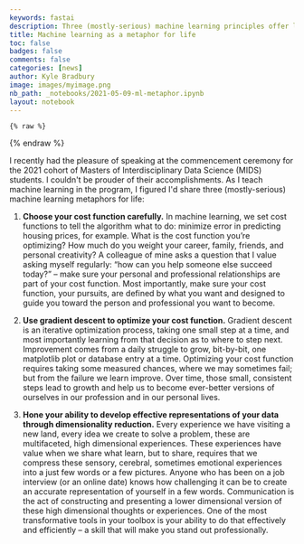 ```yaml
---
keywords: fastai
description: Three (mostly-serious) machine learning principles offer lessons professionally and personally.
title: Machine learning as a metaphor for life
toc: false 
badges: false
comments: false
categories: [news]
author: Kyle Bradbury
image: images/myimage.png
nb_path: _notebooks/2021-05-09-ml-metaphor.ipynb
layout: notebook
---
```


<!--
#################################################
### THIS FILE WAS AUTOGENERATED! DO NOT EDIT! ###
#################################################
# file to edit: _notebooks/2021-05-09-ml-metaphor.ipynb
-->

<div class="container" id="notebook-container">
        
    {% raw %}
    
<div class="cell border-box-sizing code_cell rendered">

</div>
    {% endraw %}

<div class="cell border-box-sizing text_cell rendered"><div class="inner_cell">
<div class="text_cell_render border-box-sizing rendered_html">
<p>I recently had the pleasure of speaking at the commencement ceremony for the 2021 cohort of Masters of Interdisciplinary Data Science (MIDS) students. I couldn't be prouder of their accomplishments. As I teach machine learning in the program, I figured I'd share three (mostly-serious) machine learning metaphors for life:</p>

</div>
</div>
</div>
<div class="cell border-box-sizing text_cell rendered"><div class="inner_cell">
<div class="text_cell_render border-box-sizing rendered_html">
<ol>
<li><p><strong>Choose your cost function carefully.</strong> In machine learning, we set cost functions to tell the algorithm what to do: minimize error in predicting housing prices, for example. What is the cost function you’re optimizing? How much do you weight your career, family, friends, and personal creativity? A colleague of mine asks a question that I value asking myself regularly: “how can you help someone else succeed today?” – make sure your personal and professional relationships are part of your cost function. Most importantly, make sure your cost function, your pursuits, are defined by what you want and designed to guide you toward the person and professional you want to become.</p>
</li>
<li><p><strong>Use gradient descent to optimize your cost function.</strong> Gradient descent is an iterative optimization process, taking one small step at a time, and most importantly learning from that decision as to where to step next. Improvement comes from a daily struggle to grow, bit-by-bit, one matplotlib plot or database entry at a time. Optimizing your cost function requires taking some measured chances, where we may sometimes fail; but from the failure we learn improve. Over time, those small, consistent steps lead to growth and help us to become ever-better versions of ourselves in our profession and in our personal lives.</p>
</li>
<li><p><strong>Hone your ability to develop effective representations of your data through dimensionality reduction.</strong> Every experience we have visiting a new land, every idea we create to solve a problem, these are multifaceted, high dimensional experiences. These experiences have value when we share what learn, but to share, requires that we compress these sensory, cerebral, sometimes emotional experiences into a just few words or a few pictures. Anyone who has been on a job interview (or an online date) knows how challenging it can be to create an accurate representation of yourself in a few words. Communication is the act of constructing and presenting a lower dimensional version of these high dimensional thoughts or experiences. One of the most transformative tools in your toolbox is your ability to do that effectively and efficiently – a skill that will make you stand out professionally.</p>
</li>
</ol>

</div>
</div>
</div>
</div>
 

